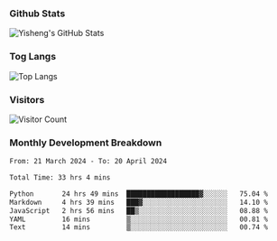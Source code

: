 ### Github Stats
![Yisheng's GitHub Stats](https://github-readme-stats-9qabuvhk1-gongyisheng.vercel.app/api?username=gongyisheng&count_private=true&show_icons=true)
### Tog Langs
![Top Langs](https://github-readme-stats-9qabuvhk1-gongyisheng.vercel.app/api/top-langs/?username=gongyisheng&layout=compact)
### Visitors
![Visitor Count](https://profile-counter.glitch.me/gongyisheng/count.svg)
### Monthly Development Breakdown
<!--START_SECTION:waka-->

```txt
From: 21 March 2024 - To: 20 April 2024

Total Time: 33 hrs 4 mins

Python       24 hrs 49 mins  ██████████████████▓░░░░░░   75.04 %
Markdown     4 hrs 39 mins   ███▓░░░░░░░░░░░░░░░░░░░░░   14.10 %
JavaScript   2 hrs 56 mins   ██▒░░░░░░░░░░░░░░░░░░░░░░   08.88 %
YAML         16 mins         ▒░░░░░░░░░░░░░░░░░░░░░░░░   00.81 %
Text         14 mins         ▒░░░░░░░░░░░░░░░░░░░░░░░░   00.74 %
```

<!--END_SECTION:waka-->
